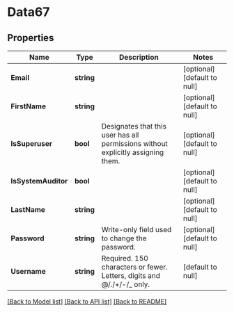 # Data67

## Properties
Name | Type | Description | Notes
------------ | ------------- | ------------- | -------------
**Email** | **string** |  | [optional] [default to null]
**FirstName** | **string** |  | [optional] [default to null]
**IsSuperuser** | **bool** | Designates that this user has all permissions without explicitly assigning them. | [optional] [default to null]
**IsSystemAuditor** | **bool** |  | [optional] [default to null]
**LastName** | **string** |  | [optional] [default to null]
**Password** | **string** | Write-only field used to change the password. | [optional] [default to null]
**Username** | **string** | Required. 150 characters or fewer. Letters, digits and @/./+/-/_ only. | [default to null]

[[Back to Model list]](../README.md#documentation-for-models) [[Back to API list]](../README.md#documentation-for-api-endpoints) [[Back to README]](../README.md)


